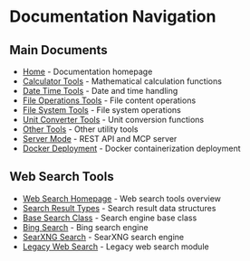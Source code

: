 # Documentation Navigation

## Main Documents

- [Home](../readme_en.md) - Documentation homepage
- [Calculator Tools](calculator.md) - Mathematical calculation functions
- [Date Time Tools](datetime.md) - Date and time handling
- [File Operations Tools](file_ops.md) - File content operations
- [File System Tools](filesystem.md) - File system operations
- [Unit Converter Tools](unit_converter.md) - Unit conversion functions
- [Other Tools](other_tools.md) - Other utility tools
- [Server Mode](server.md) - REST API and MCP server
- [Docker Deployment](docker.md) - Docker containerization deployment

## Web Search Tools

- [Web Search Homepage](websearch/index.md) - Web search tools overview
- [Search Result Types](websearch/search_result.md) - Search result data structures
- [Base Search Class](websearch/base_search.md) - Search engine base class
- [Bing Search](websearch/bing.md) - Bing search engine
- [SearXNG Search](websearch/searxng.md) - SearXNG search engine
- [Legacy Web Search](websearch/legacy.md) - Legacy web search module
